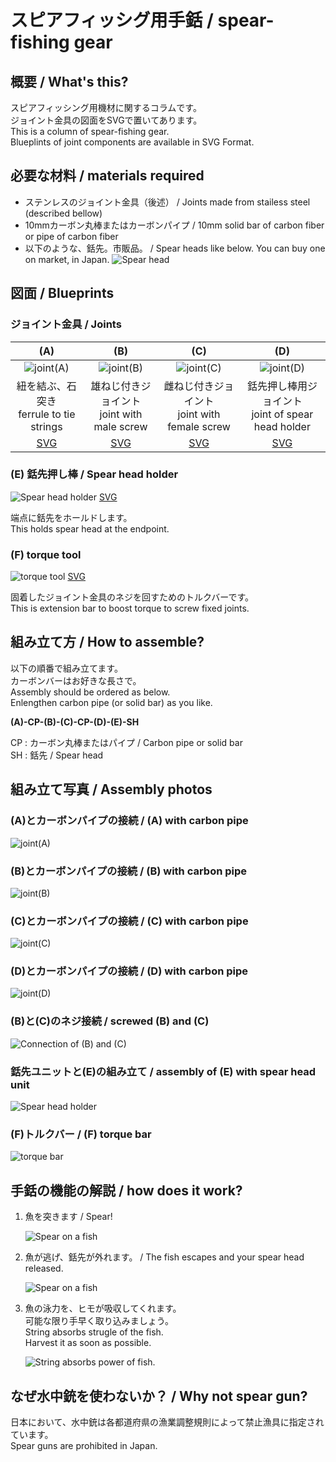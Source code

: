 # スピアフィッシグ用手銛 / spear-fishing gear

## 概要 / What's this?
スピアフィッシング用機材に関するコラムです。  
ジョイント金具の図面をSVGで置いてあります。  
This is a column of spear-fishing gear.  
Blueplints of joint components are available in SVG Format.

## 必要な材料 / materials required
- ステンレスのジョイント金具（後述） / Joints made from stailess steel (described bellow) 
- 10mmカーボン丸棒またはカーボンパイプ / 10mm solid bar of carbon fiber or pipe of carbon fiber
- 以下のような、銛先。市販品。 / Spear heads like below. You can buy one on market, in Japan.
    ![Spear head](./jpgs/SH.jpg)


## 図面 / Blueprints

### ジョイント金具 / Joints
|(A)|(B)|(C)|(D)|
|:---------:|:-----------------:|:--------:|:-:|
|![joint(A)](./pngs/A.png)|![joint(B)](./pngs/B.png)|![joint(C)](./pngs/C.png)|![joint(D)](./pngs/D.png)|
紐を結ぶ、石突き<br>ferrule to tie strings|雄ねじ付きジョイント<br>joint with male screw|雌ねじ付きジョイント<br>joint with female screw|銛先押し棒用ジョイント<br>joint of spear head holder|
|[SVG](./svgs/A.svg)|[SVG](./svgs/B.svg)|[SVG](./svgs/C.svg)|[SVG](./svgs/D.svg)|


### (E) 銛先押し棒 / Spear head holder
![Spear head holder](./svgs/E.SVG)
[SVG](./svgs/E.svg)

端点に銛先をホールドします。  
This holds spear head at the endpoint.

### (F) torque tool
![torque tool](./svgs/F.SVG)
[SVG](./svgs/F.svg)

固着したジョイント金具のネジを回すためのトルクバーです。  
This is extension bar to boost torque to screw fixed joints.

## 組み立て方 / How to assemble?
以下の順番で組み立てます。  
カーボンバーはお好きな長さで。  
Assembly should be ordered as below.  
Enlengthen carbon pipe (or solid bar) as you like.  

**(A)-CP-(B)-(C)-CP-(D)-(E)-SH**

CP : カーボン丸棒またはパイプ / Carbon pipe or solid bar  
SH : 銛先 / Spear head


## 組み立て写真 / Assembly photos
### (A)とカーボンパイプの接続 / (A) with carbon pipe

![joint(A)](./jpgs/A.jpg)

### (B)とカーボンパイプの接続 / (B) with carbon pipe

![joint(B)](./jpgs/B.jpg)

### (C)とカーボンパイプの接続 / (C) with carbon pipe

![joint(C)](./jpgs/C.jpg)

### (D)とカーボンパイプの接続 / (D) with carbon pipe

![joint(D)](./jpgs/D.jpg)

### (B)と(C)のネジ接続 / screwed (B) and (C)

![Connection of (B) and (C)](./jpgs/B-C.jpg)

### 銛先ユニットと(E)の組み立て / assembly of (E) with spear head unit

![Spear head holder](./jpgs/E.jpg)

### (F)トルクバー / (F) torque bar

![torque bar](./jpgs/F.jpg)

## 手銛の機能の解説 / how does it work?

1. 魚を突きます / Spear!

    ![Spear on a fish](./jpgs/01_speared.jpg)

2. 魚が逃げ、銛先が外れます。 / The fish escapes and your spear head released.

    ![Spear on a fish](./jpgs/02_escape.jpg)

3. 魚の泳力を、ヒモが吸収してくれます。  
可能な限り手早く取り込みましょう。  
String absorbs strugle of the fish.  
Harvest it as soon as possible.

    ![String absorbs power of fish.](./jpgs/03_keep.jpg)


## なぜ水中銃を使わないか？ / Why not spear gun?
日本において、水中銃は各都道府県の漁業調整規則によって禁止漁具に指定されています。  
Spear guns are prohibited in Japan.